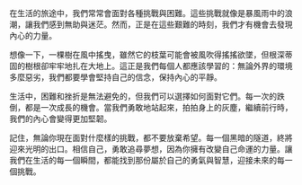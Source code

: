 在生活的旅途中，我們常常會面對各種挑戰與困難。這些挑戰就像是暴風雨中的浪潮，讓我們感到無助與迷茫。然而，正是在這些艱難的時刻，我們才有機會去發現內心的力量。

想像一下，一棵樹在風中搖曳，雖然它的枝葉可能會被風吹得搖搖欲墜，但根深蒂固的樹根卻牢牢地扎在大地上。這正是我們每個人都應該學習的：無論外界的環境多麼惡劣，我們都要學會堅持自己的信念，保持內心的平靜。

生活中，困難和挫折是無法避免的，但我們可以選擇如何面對它們。每一次的跌倒，都是一次成長的機會。當我們勇敢地站起來，拍拍身上的灰塵，繼續前行時，我們的內心會變得更加堅韌。

記住，無論你現在面對什麼樣的挑戰，都不要放棄希望。每一個黑暗的隧道，終將迎來光明的出口。相信自己，勇敢追尋夢想，因為你擁有改變自己命運的力量。讓我們在生活的每一個瞬間，都能找到那份屬於自己的勇氣與智慧，迎接未來的每一個挑戰。